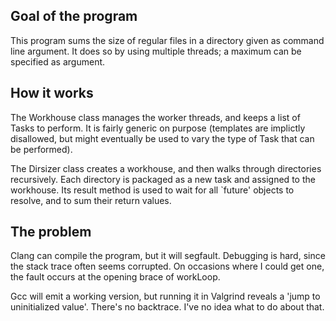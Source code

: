 Goal of the program
-------------------

This program sums the size of regular files in a directory given as command line argument. It does so by using multiple threads; a maximum can be specified as argument.

How it works
------------

The Workhouse class manages the worker threads, and keeps a list of Tasks to perform. It is fairly generic on purpose (templates are implictly disallowed, but might eventually be used to vary the type of Task that can be performed).

The Dirsizer class creates a workhouse, and then walks through directories recursively. Each directory is packaged as a new task and assigned to the workhouse. Its result method is used to wait for all `future' objects to resolve, and to sum their return values.

The problem
-----------

Clang can compile the program, but it will segfault. Debugging is hard, since the stack trace often seems corrupted. On occasions where I could get one, the fault occurs at the opening brace of workLoop.

Gcc will emit a working version, but running it in Valgrind reveals a 'jump to uninitialized value'. There's no backtrace. I've no idea what to do about that.
